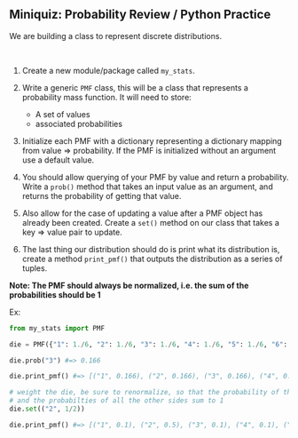 ## Miniquiz: Probability Review / Python Practice

We are building a class to represent discrete distributions.

<br>

1. Create a new module/package called `my_stats`.

2. Write a generic `PMF` class, this will be a class that represents a
   probability mass function.  It will need to store:
   - A set of values
   - associated probabilities

3. Initialize each PMF with a dictionary representing a dictionary mapping
   from value => probability.  If the PMF is initialized without an argument
   use a default value.

4. You should allow querying of your PMF by value and return a probability.
   Write a `prob()` method that takes an input value as an argument, and returns
   the probability of getting that value.

5. Also allow for the case of updating a value after a PMF object has already
   been created.  Create a `set()` method on our class that takes a
   key => value pair to update.

6. The last thing our distribution should do is print what its
   distribution is, create a method `print_pmf()` that outputs the distribution
   as a series of tuples.

__Note: The PMF should always be normalized, i.e. the sum of the probabilities should be 1__

Ex:

```python
from my_stats import PMF

die = PMF({"1": 1./6, "2": 1./6, "3": 1./6, "4": 1./6, "5": 1./6, "6": 1./6 })

die.prob("3") #=> 0.166

die.print_pmf() #=> [("1", 0.166), ("2", 0.166), ("3", 0.166), ("4", 0.166), ("5", 0.166), ("6", 0.166)]

# weight the die, be sure to renormalize, so that the probability of the updated side
# and the probabilties of all the other sides sum to 1
die.set(("2", 1/2))

die.print_pmf() #=> [("1", 0.1), ("2", 0.5), ("3", 0.1), ("4", 0.1), ("5", 0.1), ("6", 0.1)]
```

